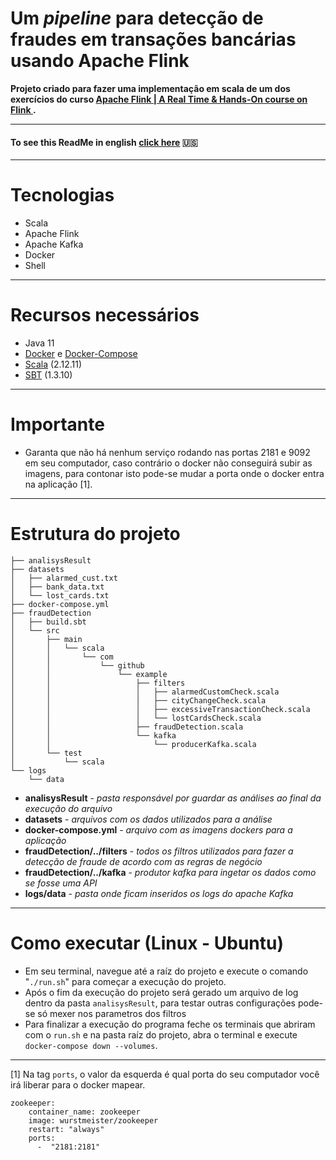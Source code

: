 # Um *pipeline* para detecção de fraudes em transações bancárias usando Apache Flink
**Projeto criado para fazer uma implementação em scala de um dos exercícios do curso [ Apache Flink | A Real Time & Hands-On course on Flink ](https://www.udemy.com/course/apache-flink-a-real-time-hands-on-course-on-flink/).**

---
#### To see this ReadMe in english [click here](https://github.com/thiagobeppe/flinkFraudDetection/blob/master/READMEEN.md) :us:
---
# Tecnologias
* Scala
* Apache Flink
* Apache Kafka
* Docker
* Shell

---
# Recursos necessários
* Java 11 
* [Docker](https://www.docker.com/) e [Docker-Compose](https://docs.docker.com/compose/install/)
* [Scala](https://www.scala-lang.org/download/) (2.12.11)
* [SBT](https://www.scala-sbt.org/download.html) (1.3.10)

---
# Importante
* Garanta que não há nenhum serviço rodando nas portas 2181 e 9092 em seu computador, caso contrário o docker não conseguirá subir as imagens, para contonar isto pode-se mudar a porta onde o docker entra na aplicação [1].
---

# Estrutura do projeto
```
├── analisysResult
├── datasets
│   ├── alarmed_cust.txt
│   ├── bank_data.txt
│   └── lost_cards.txt
├── docker-compose.yml
├── fraudDetection
│   ├── build.sbt
│   └── src
│       ├── main
│       │   └── scala
│       │       └── com
│       │           └── github
│       │               └── example
│       │                   ├── filters
│       │                   │   ├── alarmedCustomCheck.scala
│       │                   │   ├── cityChangeCheck.scala
│       │                   │   ├── excessiveTransactionCheck.scala
│       │                   │   └── lostCardsCheck.scala
│       │                   ├── fraudDetection.scala
│       │                   └── kafka
│       │                       └── producerKafka.scala
│       └── test
│           └── scala
└── logs
    └── data
```
* **analisysResult**  - *pasta responsável por guardar as análises ao final da execução do arquivo*
* **datasets**  - *arquivos com os dados utilizados para a análise*
* **docker-compose.yml**  - *arquivo com as imagens dockers para a aplicação*
* **fraudDetection/../filters**  - *todos os filtros utilizados para fazer a detecção de fraude de acordo com as regras de negócio*
* **fraudDetection/../kafka**  - *produtor kafka para ingetar os dados como se fosse uma API*
* **logs/data**  - *pasta onde ficam inseridos os logs do apache Kafka*

---

# Como executar (Linux - Ubuntu)
* Em seu terminal, navegue até a raíz do projeto e execute o comando "```./run.sh```" para começar a execução do projeto.
* Após o fim da execução do projeto será gerado um arquivo de log dentro da pasta  ```analisysResult```, para testar outras configurações pode-se só mexer nos parametros dos filtros
* Para finalizar a execução do programa feche os terminais que abriram com o ```run.sh``` e na pasta raíz do projeto, abra o terminal e execute ```docker-compose down --volumes```.


---
[1] Na tag ```ports```, o valor da esquerda é qual porta do seu computador você irá liberar para o docker mapear.
```
zookeeper:
    container_name: zookeeper
    image: wurstmeister/zookeeper
    restart: "always"
    ports:
      -  "2181:2181"
```
